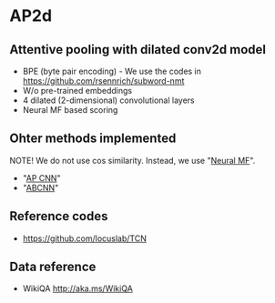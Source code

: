 # AP2d

## Attentive pooling with dilated conv2d model
* BPE (byte pair encoding) - We use the codes in https://github.com/rsennrich/subword-nmt
* W/o pre-trained embeddings
* 4 dilated (2-dimensional) convolutional layers
* Neural MF based scoring

## Ohter methods implemented
NOTE! We do not use cos similarity. Instead, we use "[Neural MF](https://dl.acm.org/citation.cfm?id=3052569)".
* "[AP CNN](https://arxiv.org/abs/1412.3555)"
* "[ABCNN](https://arxiv.org/pdf/1512.05193.pdf)" 

## Reference codes
* https://github.com/locuslab/TCN 

## Data reference
* WikiQA http://aka.ms/WikiQA
